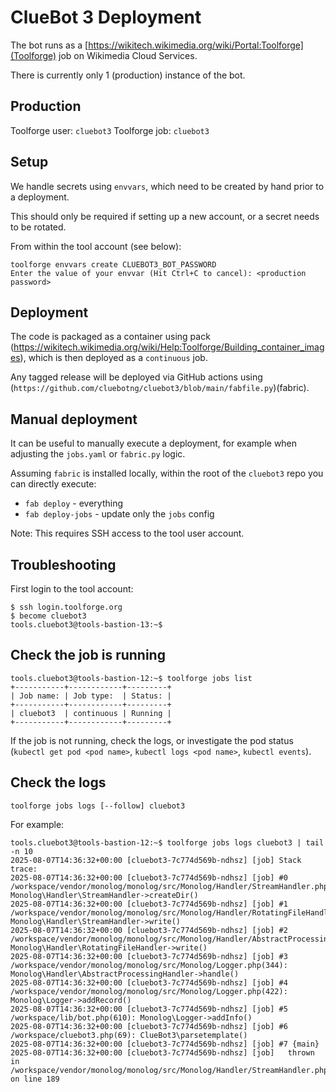 # ClueBot 3 Deployment

The bot runs as a [https://wikitech.wikimedia.org/wiki/Portal:Toolforge](Toolforge) job on Wikimedia Cloud Services.

There is currently only 1 (production) instance of the bot.

## Production

Toolforge user: `cluebot3`
Toolforge job: `cluebot3`

## Setup

We handle secrets using `envvars`, which need to be created by hand prior to a deployment.

This should only be required if setting up a new account, or a secret needs to be rotated.

From within the tool account (see below):
```
toolforge envvars create CLUEBOT3_BOT_PASSWORD
Enter the value of your envvar (Hit Ctrl+C to cancel): <production password>
```

## Deployment

The code is packaged as a container using pack (https://wikitech.wikimedia.org/wiki/Help:Toolforge/Building_container_images),
which is then deployed as a `continuous` job.

Any tagged release will be deployed via GitHub actions using (`https://github.com/cluebotng/cluebot3/blob/main/fabfile.py`)(fabric).

## Manual deployment

It can be useful to manually execute a deployment, for example when adjusting the `jobs.yaml` or `fabric.py` logic.

Assuming `fabric` is installed locally, within the root of the `cluebot3` repo you can directly execute:
* `fab deploy` - everything
* `fab deploy-jobs` - update only the `jobs` config

Note: This requires SSH access to the tool user account.

## Troubleshooting

First login to the tool account:
```
$ ssh login.toolforge.org
$ become cluebot3
tools.cluebot3@tools-bastion-13:~$ 
```

## Check the job is running
```
tools.cluebot3@tools-bastion-12:~$ toolforge jobs list
+-----------+------------+---------+
| Job name: | Job type:  | Status: |
+-----------+------------+---------+
| cluebot3  | continuous | Running |
+-----------+------------+---------+
```

If the job is not running, check the logs, or investigate the pod status (`kubectl get pod <pod name>`, `kubectl logs <pod name>`, `kubectl events`).

## Check the logs
```
toolforge jobs logs [--follow] cluebot3
```

For example:
```
tools.cluebot3@tools-bastion-12:~$ toolforge jobs logs cluebot3 | tail -n 10
2025-08-07T14:36:32+00:00 [cluebot3-7c774d569b-ndhsz] [job] Stack trace:
2025-08-07T14:36:32+00:00 [cluebot3-7c774d569b-ndhsz] [job] #0 /workspace/vendor/monolog/monolog/src/Monolog/Handler/StreamHandler.php(104): Monolog\Handler\StreamHandler->createDir()
2025-08-07T14:36:32+00:00 [cluebot3-7c774d569b-ndhsz] [job] #1 /workspace/vendor/monolog/monolog/src/Monolog/Handler/RotatingFileHandler.php(120): Monolog\Handler\StreamHandler->write()
2025-08-07T14:36:32+00:00 [cluebot3-7c774d569b-ndhsz] [job] #2 /workspace/vendor/monolog/monolog/src/Monolog/Handler/AbstractProcessingHandler.php(39): Monolog\Handler\RotatingFileHandler->write()
2025-08-07T14:36:32+00:00 [cluebot3-7c774d569b-ndhsz] [job] #3 /workspace/vendor/monolog/monolog/src/Monolog/Logger.php(344): Monolog\Handler\AbstractProcessingHandler->handle()
2025-08-07T14:36:32+00:00 [cluebot3-7c774d569b-ndhsz] [job] #4 /workspace/vendor/monolog/monolog/src/Monolog/Logger.php(422): Monolog\Logger->addRecord()
2025-08-07T14:36:32+00:00 [cluebot3-7c774d569b-ndhsz] [job] #5 /workspace/lib/bot.php(610): Monolog\Logger->addInfo()
2025-08-07T14:36:32+00:00 [cluebot3-7c774d569b-ndhsz] [job] #6 /workspace/cluebot3.php(69): ClueBot3\parsetemplate()
2025-08-07T14:36:32+00:00 [cluebot3-7c774d569b-ndhsz] [job] #7 {main}
2025-08-07T14:36:32+00:00 [cluebot3-7c774d569b-ndhsz] [job]   thrown in /workspace/vendor/monolog/monolog/src/Monolog/Handler/StreamHandler.php on line 189
```
